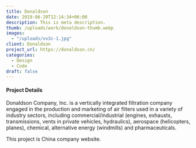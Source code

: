```yaml
---
title: Donaldson
date: 2019-06-20T12:14:34+06:00
description: This is meta description.
thumb: /uploads/work/donaldson-thumb.webp
images:
  - "/uploads/vv3c-1.jpg"
client: Donaldson
project_url: https://donaldson.cn/
categories:
  - Design
  - Code
draft: false
---
```


#### Project Details

Donaldson Company, Inc. is a vertically integrated filtration company engaged in the production and marketing of air filters used in a variety of industry sectors, including commercial/industrial (engines, exhausts, transmissions, vents in private vehicles, hydraulics), aerospace (helicopters, planes), chemical, alternative energy (windmills) and pharmaceuticals.

This project is China company website.
